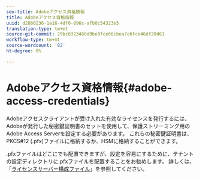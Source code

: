```yaml
---
seo-title: Adobeアクセス資格情報
title: Adobeアクセス資格情報
uuid: d28b0236-1a16-4df0-896c-afb0c54323e5
translation-type: tm+mt
source-git-commit: 29bc8323460d9be0fce66cbea7c6fce46df20d61
workflow-type: tm+mt
source-wordcount: '82'
ht-degree: 0%

---
```



# Adobeアクセス資格情報{#adobe-access-credentials}

Adobeアクセスクライアントが受け入れた有効なライセンスを発行するには、Adobeが発行した秘密鍵証明書のセットを使用して、保護ストリーミング用のAdobe Access Serverを設定する必要があります。 これらの秘密鍵証明書は、PKCS#12 (.pfx)ファイルに格納するか、HSMに格納することができます。

.pfxファイルはどこにでも配置できますが、設定を容易にするために、テナントの設定ディレクトリに.pfxファイルを配置することをお勧めします。 詳しくは、「[ライセンスサーバー構成ファイル](../../aaxs-protected-streaming/aaxs-license-server-config-files/aaxs-configuration-directory-structure.md)」を参照してください。